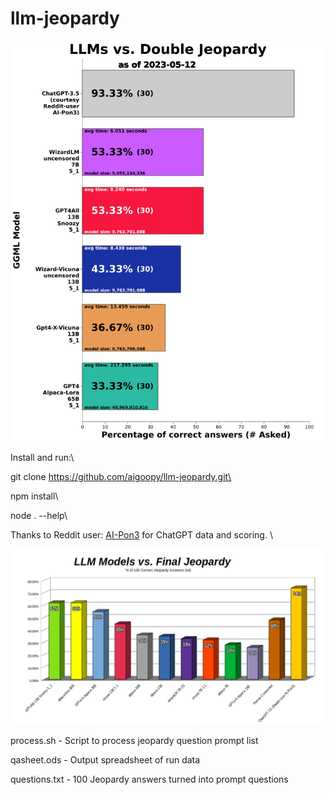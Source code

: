 # llm-jeopardy

![Double](dbljeopardy.png)

Install and run:\

git clone https://github.com/aigoopy/llm-jeopardy.git\

npm install\

node . --help\

Thanks to Reddit user: [AI-Pon3](https://www.reddit.com/user/AI-Pon3) for ChatGPT data and scoring. \

![Current Models](current.png)

process.sh - Script to process jeopardy question prompt list

qasheet.ods - Output spreadsheet of run data

questions.txt - 100 Jeopardy answers turned into prompt questions